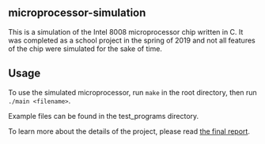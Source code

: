 ## microprocessor-simulation
This is a simulation of the Intel 8008 microprocessor chip written in C. It was completed as a school project in the spring of 2019 and not all features of the chip were simulated for the sake of time.

## Usage
To use the simulated microprocessor, run ```make``` in the root directory, then run ```./main <filename>```.

Example files can be found in the test_programs directory.

To learn more about the details of the project, please read [the final report](./final_project_report.pdf).